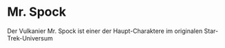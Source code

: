 # Mr. Spock #
Der Vulkanier Mr. Spock ist einer der Haupt-Charaktere im originalen Star-Trek-Universum

